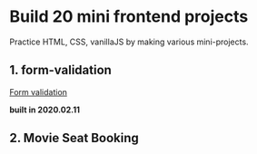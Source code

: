 # Build 20 mini frontend projects

Practice HTML, CSS, vanillaJS by making various mini-projects.

## 1. form-validation

<a href="https://rhange.github.io/Build-20-mini-frontend-projects/1.%20form-validator/index.html">Form validation</a> <p> <strong>built in 2020.02.11</strong> </p>

## 2. Movie Seat Booking

